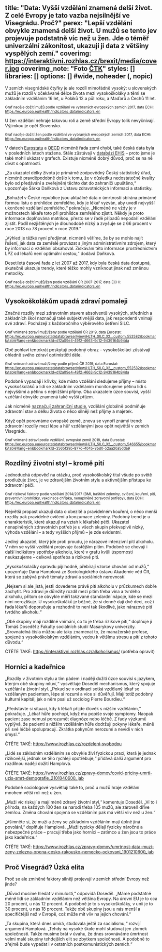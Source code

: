 title: "Data: Vyšší vzdělání znamená delší život. Z celé Evropy je tato vazba nejsilnější ve Visegrádu. Proč?"
perex: "Lepší vzdělání obvykle znamená delší život. U mužů se tento jev projevuje podstatně víc než u žen. Jde o téměř univerzální zákonitost, ukazují ji data z většiny vyspělých zemí."
coverimg: https://interaktivni.rozhlas.cz/brexit/media/cover.jpg
coverimg_note: "Foto <a href='https://ctk.cz'>ČTK</a>"
styles: []
libraries: []
options: [] #wide, noheader (, nopic)
---
V zemích visegrádské čtyřky je ale rozdíl mimořádně vysoký: u slovenských mužů je rozdíl v očekávané délce života mezi vysokoškoláky a těmi se základním vzděláním 16 let, u Poláků 12 a půl roku, a Maďarů a Čechů 11 let.

<small>Graf naděje dožití mužů podle vzdělání ve vybraných evropských zemích 2017, data ECHI: https://ec.europa.eu/health/indicators_data/indicators_en</small>

U žen vzdělání nehraje takovou roli a země střední Evropy tolik nevyčnívají. Výjimkou je opět Slovensko.

<small>Graf naděje dožití žen podle vzdělání ve vybraných evropských zemích 2017, data ECHI: https://ec.europa.eu/health/indicators_data/indicators_en</small>

V datech [Eurostatu]() a [OECD]() nicméně řada zemí chybí, také česká data byla v posledních letech stažena. Stále zůstávají v [databázi EHIS]() – proto jsme je také mohli ukázat v grafech. Existuje nicméně dobrý důvod, proč se na ně dívat s opatrností.

„Za ukazatel délky života je primárně zodpovědný Český statistický úřad, nicméně pravděpodobně došlo k tomu, že v důsledku nedostatečné kvality bylo od předávání a zveřejnění těchto dat do zahraničí upuštěno,“ upozorňuje Šárka Daňková z Ústavu zdravotnických informací a statistiky.

„Bohužel v České republice jsou aktuálně data o úmrtnosti sbírána primárně formou listu o prohlídce zemřelého, kdy je lékař vyzván, aby uvedl nejvyšší ukončené vzdělání zemřelého,“ pokračuje. „Nicméně ne vždy je v možnostech lékaře toto při prohlídce zemřelého zjistit. Někdy je proto informace doplňována matrikou, přesto se v řadě případů nepodaří vzdělání zjistit. Podíl nezjištěných je dlouhodobě nízký a zvyšuje se z 66 procent v roce 2013 na 78 procent v roce 2019.“

„Výhled je těžké nyní předjímat, nicméně věříme, že by se mohlo najít řešení, jak data za zemřelé provázat s jiným administrativním zdrojem, který by informaci o vzdělání obsahoval. Získávání této informace prostřednictvím LPZ od lékařů není optimální cestou,“ dodává Daňková.

Desetiletá časová řada z let 2007 až 2017, kdy byla česká data dostupná, skutečně ukazuje trendy, které těžko mohly vzniknout jinak než změnou metodiky. 

<small>Graf naděje dožití mužů/žen podle vzdělání ČR 2007-2017, data ECHI: https://ec.europa.eu/health/indicators_data/indicators_en</small>

## Vysokoškolákům upadá zdraví pomaleji 

Značné rozdíly mezi zdravotním stavem absolventů vysokých, středních a základních škol naznačují také subjektivnější data, jak respondenti vnímají své zdraví. Pocházejí z každoročního výběrového šetření SILC.

<small>Graf vnímané zdraví muži/ženy podle vzdělání ČR 2019, data Eurostat: https://ec.europa.eu/eurostat/databrowser/view/HLTH_SILC_02__custom_552582/bookmark/table?lang=en&bookmarkId=d12a09e4-49f2-4663-9c12-9439164b94da</small>

Obě pohlaví tentokrát poskytují podobný obraz – vysokoškoláci zůstávají ohledně svého zdraví optimističtí déle.

<small>Graf vnímané zdraví muži/ženy podle příjmů ČR 2019, data Eurostat: https://ec.europa.eu/eurostat/databrowser/view/HLTH_SILC_02__custom_552582/bookmark/table?lang=en&bookmarkId=d12a09e4-49f2-4663-9c12-9439164b94da</small>

Podobně vypadají i křivky, kde místo vzdělání sledujeme příjmy – místo vysokoškoláků a lidí se základním vzděláním monitorujeme pětinu lidí s nejvyššími a pětinu s nejnižšími příjmy. Oba ukazatele úzce souvisí, vyšší vzdělání obvykle znamená také vyšší příjem. 

Jak nicméně [naznačují zahraniční studie](), vzdělání globálně podmiňuje zdravotní stav a délku života o něco silněji než příjmy a majetek.

Když opět porovnáme evropské země, znovu se vynoří známý trend: zdravotní rozdíly mezi lépe a hůř vzdělanými jsou opět největší v zemích Visegrádu.

<small>Graf vnímané zdraví podle vzdělání, evropské země 2019, data Eurostat: https://ec.europa.eu/eurostat/databrowser/view/HLTH_SILC_02__custom_546655/bookmark/table?lang=en&bookmarkId=256b129b-877c-404b-8bd0-52aa20a5dda9</small>

## Rozdílný životní styl – kromě pití

Jednoduchá odpověď na otázku, proč vysokoškolský titul všude po světě prodlužuje život, je ve zdravějším životním stylu a aktivnějším přístupu ke zdravotní péči.

<small>Graf rizikové faktory podle vzdělání 2014/2017 (BMI, baštění zeleniny, cvičení, kouření, pití, preventivní prohlídky, vakcinace chřipka, nenaplněné zdravotní potřeby), data ECHI: https://ec.europa.eu/health/indicators_data/indicators_en</small>

Největší propast ukazují data o obezitě a pravidelném kouření, o něco menší rozdíly pak pravidelné cvičení a konzumace zeleniny. Podobný trend je u charakteristik, které ukazují na vztah k lékařské péči. Ukazatel nenaplněných zdravotních potřeb je u všech skupin překvapivě nízký, výhoda vzdělání – a tedy vyšších příjmů – je zde evidentní.

Jediný ukazatel, který jde proti proudu, je nárazové intenzivní pití alkoholu. V něm se vyšší vzdělání projevuje častějším pitím. Podobně se chovají i další indikátory spotřeby alkoholu, které v grafu kvůli úspornosti neukazujeme – celková spotřeba a rizikové pití.

„Vysokoškolačky opravdu pijí hodně, přebírají vzorce chování od mužů,“ upozorňuje Dana Hamplová ze Sociologického ústavu Akademie věd ČR, která se zabývá právě tématy zdraví a sociálních nerovností.

„Nejsem si ale jistá, jestli dovedeme právě pití alkoholu v průzkumech dobře zachytit. Pro zdraví je důležitý rozdíl mezi pitím třeba vína a tvrdého alkoholu, přitom se obvykle měří takzvané standardní nápoje, kde se mezi nimi nerozlišuje. U vysokoškoláků je běžné, že si denně dají dvě deci, což i řada lékařů doporučuje a rozhodně to není tak škodlivé, jako nárazové pití tvrdého alkoholu.“

„Obě skupiny mají rozdílné vnímání, co to je třeba rizikové pití,“ doplňuje ji Tomáš Doseděl z Fakulty sociálních studií Masarykovy univerzity. „Srovnatelná čísla můžou ale taky znamenat to, že manažerské profese, spojené s vysokoškolským vzděláním, vedou k většímu stresu a pití z tohoto důvodu.“

ČTĚTE TAKÉ: https://interaktivni.rozhlas.cz/alkoholismus/ (potřeba opravit)

## Horníci a kadeřnice 

„Rozdíly v životním stylu a tím pádem i naději dožití úzce souvisí s jazykem, kterým obě skupiny mluví,“ vysvětluje Doseděl mechanismus, který spojuje vzdělání a životní styl. „Pokud se v ordinaci setká vzdělaný lékař se vzdělaným pacientem, lépe si rozumí a více si důvěřují. Mají totiž podobný kulturní kapitál, jak o něm psal už sociolog Pierre Bourdieu.“

„Představte si situaci, kdy k lékaři přijde člověk s nižším vzděláním,“ pokračuje. „Lékař hůře pochopí, když mu popíše svoje symptomy. Naopak pacient zase nemusí porozumět diagnóze nebo léčbě. Z řady výzkumů vyplývá, že pacienti s nižším vzděláním hůře dodržují pokyny lékaře, méně při své léčbě spolupracují. Zkrátka pokynům nerozumí a nevidí v nich smysl.“

ČTĚTE TAKÉ: https://www.irozhlas.cz/rozdeleni-svobodou  

„Lidé se základním vzděláním se obvykle živí fyzickou prací, která je jednak rizikovější, jednak se tělo rychleji opotřebuje,“ přidává další argument pro rozdílnou naději dožití Hamplová.

ČTĚTE TAKÉ: https://www.irozhlas.cz/zpravy-domov/covid-priciny-umrti-uzis-smrt-demografie_2101040600_jab  

Podobně sociologové vysvětlují také to, proč u mužů hraje vzdělání mnohem větší roli než u žen.

„Muži víc riskují a mají méně zdravý životní styl,“ komentuje Doseděl. „Ví to i příroda, na každých 100 žen se narodí třeba 105 mužů, ale zároveň dříve zemřou. Změna chování spojená se vzděláním pak má větší vliv než u žen.“

„Všimněte si, že muži a ženy se základním vzděláním mají úplně jiná povolání,“ doplňuje Hamplová. „Muži typicky dělají fyzicky náročné a nebezpečné práce – pracují třeba jako horníci – zatímco u žen jsou to práce jako kadeřnice.“

ČTĚTE TAKÉ: https://www.irozhlas.cz/zpravy-domov/umrtnost-data-muzi-zeny-zelezna-opona-cesko-rakousko-nemecko-ockovani_1901210600_jab 

## Proč Visegrád? Úzká elita

Proč se ale zmíněné faktory silněji projevují v zemích střední Evropy než jinde?

„Důvod musíme hledat v minulosti,“ odpovídá Doseděl. „Máme podstatně méně lidí se základním vzděláním než většina Evropy. Na úrovni EU je to cca 20 procent, u nás 12 procent. A podobně je to s vysokoškoláky, v unii je to 30 procent, u nás 18 procent. Takže obě skupiny jsou u nás menší a specifičtější než v Evropě, což může mít vliv na jejich chování.“

„Ta skupina, která dnes umírá, studovala ještě za socialismu,“ rozvíjí argument Hamplová. „Tehdy na vysoké škole mohl studovat jen zlomek společnosti. Takže musíme brát v úvahu, že dnes srovnáváme úmrtnost velmi malé skupiny tehdejších elit se zbytkem společnosti. A podobně to zřejmě bude vypadat i v ostatních postkomunistických zemích.“